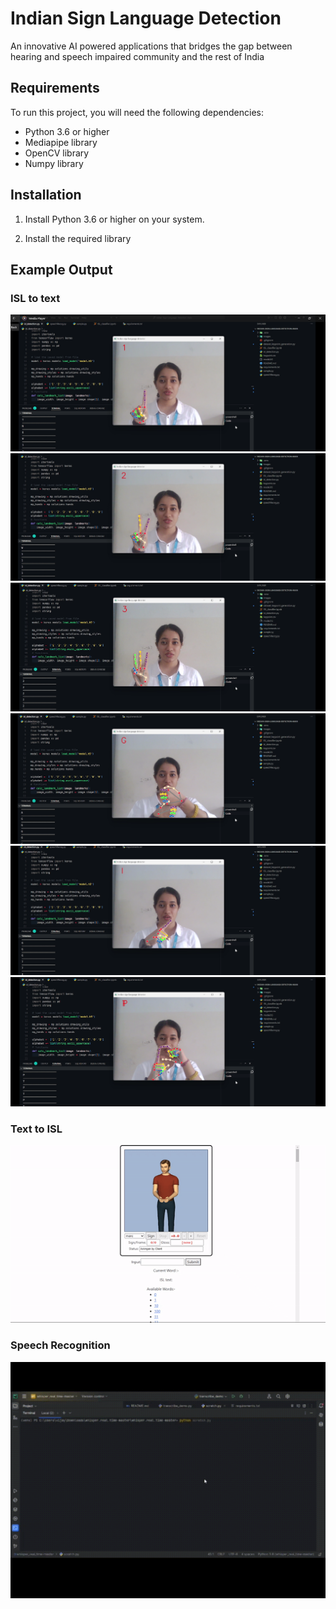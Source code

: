 # Indian Sign Language Detection

An innovative AI powered applications that bridges the gap between hearing and speech impaired community and the rest of India

## Requirements

To run this project, you will need the following dependencies:

-   Python 3.6 or higher
-   Mediapipe library
-   OpenCV library
-   Numpy library

## Installation

1. Install Python 3.6 or higher on your system.

2. Install the required library

## Example Output

### ISL to text

![Example Output](./images/Working.png)
![Example Output](./images/Working1.png)
![Example Output](./images/Working2.png)
![Example Output](./images/Working3.png)
![Example Output](./images/Working4.png)
![Example Output](./images/Working5.png)

### Text to ISL

![Example Output](./images/text_to_isl.gif)

### Speech Recognition

![Example Output](./images/speech_recog.gif)
